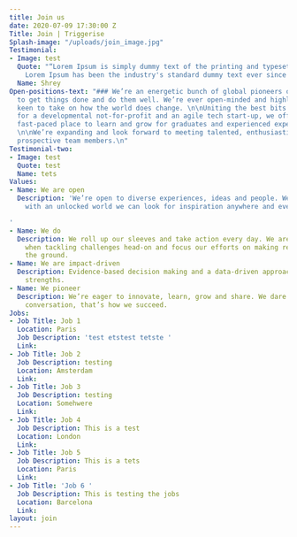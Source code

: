```yaml
---
title: Join us
date: 2020-07-09 17:30:00 Z
Title: Join | Triggerise
Splash-image: "/uploads/join_image.jpg"
Testimonial:
- Image: test
  Quote: "“Lorem Ipsum is simply dummy text of the printing and typesetting industry.
    Lorem Ipsum has been the industry's standard dummy text ever since the 1500s"
  Name: Shrey
Open-positions-text: "### We’re an energetic bunch of global pioneers on a mission
  to get things done and do them well. We’re ever open-minded and highly impact-driven,
  keen to take on how the world does change. \n\nUniting the best bits of working
  for a developmental not-for-profit and an agile tech start-up, we offer an inspiring
  fast-paced place to learn and grow for graduates and experienced experts alike.
  \n\nWe’re expanding and look forward to meeting talented, enthusiastic and driven
  prospective team members.\n"
Testimonial-two:
- Image: test
  Quote: test
  Name: tets
Values:
- Name: We are open
  Description: 'We’re open to diverse experiences, ideas and people. We believe that
    with an unlocked world we can look for inspiration anywhere and everywhere.

'
- Name: We do
  Description: We roll up our sleeves and take action every day. We are fast and fearless
    when tackling challenges head-on and focus our efforts on making real impact on
    the ground.
- Name: We are impact-driven
  Description: Evidence-based decision making and a data-driven approach are our core
    strengths.
- Name: We pioneer
  Description: We’re eager to innovate, learn, grow and share. We dare to change the
    conversation, that’s how we succeed.
Jobs:
- Job Title: Job 1
  Location: Paris
  Job Description: 'test etstest tetste '
  Link: 
- Job Title: Job 2
  Job Description: testing
  Location: Amsterdam
  Link: 
- Job Title: Job 3
  Job Description: testing
  Location: Somehwere
  Link: 
- Job Title: Job 4
  Job Description: This is a test
  Location: London
  Link: 
- Job Title: Job 5
  Job Description: This is a tets
  Location: Paris
  Link: 
- Job Title: 'Job 6 '
  Job Description: This is testing the jobs
  Location: Barcelona
  Link: 
layout: join
---
```


